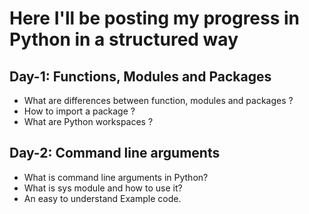 # Here I'll be posting my progress in Python in a structured way

## Day-1: Functions, Modules and Packages
- What are differences between function, modules and packages ?
- How to import a package ?
- What are Python workspaces ?

## Day-2: Command line arguments
- What is command line arguments in Python?
- What is sys module and how to use it?
- An easy to understand Example code.
